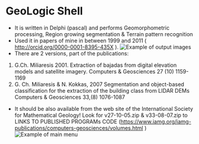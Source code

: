 # GeoLogic Shell
* It is written in Delphi (pascal) and performs  Geomorphometric processing, Region growing segmentation & Terrain pattern recognition
* Used it in papers of mine in between 1999 and 2011 ( http://orcid.org/0000-0001-8395-435X ). 
 ![Example of output images](https://github.com/miliaresis/GeoLogic_Shell/blob/master/geologic_shell.png)
* There are 2 versions, part of the publications:
1. G.Ch. Miliaresis 2001. Extraction of bajadas from digital elevation models and satellite imagery. Computers & Geosciences 27 (10) 1159-1169
2. G. Ch. Miliaresis & N. Kokkas, 2007 Segmentation and object-based classification for the extraction of the building class from LIDAR DEMs Computers & Geosciences 33,(8) 1076-1087
* It should be also available from the web site of the International Society for Mathematical Geology! Look for v27-10-05.zip & v33-08-07.zip to LINKS TO PUBLISHED PROGRAMs CODE (https://www.iamg.org/iamg-publications/computers-geosciences/volumes.html )  
 ![Example of main menu](https://github.com/miliaresis/GeoLogic_Shell/blob/master/recipes.PNG)
